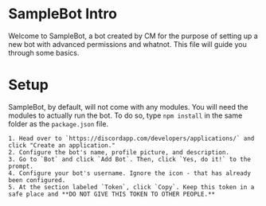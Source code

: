 # SampleBot Intro
Welcome to SampleBot, a bot created by CM for the purpose of setting up a new bot with advanced permissions and whatnot. This file will guide you through some basics.

# Setup
SampleBot, by default, will not come with any modules. You will need the modules to actually run the bot. To do so, type `npm install` in the same folder as the `package.json` file.

    1. Head over to `https://discordapp.com/developers/applications/` and click "Create an application."
    2. Configure the bot's name, profile picture, and description.
    3. Go to `Bot` and click `Add Bot`. Then, click `Yes, do it!` to the prompt.
    4. Configure your bot's username. Ignore the icon - that has already been configured.
    5. At the section labeled `Token`, click `Copy`. Keep this token in a safe place and **DO NOT GIVE THIS TOKEN TO OTHER PEOPLE.**
